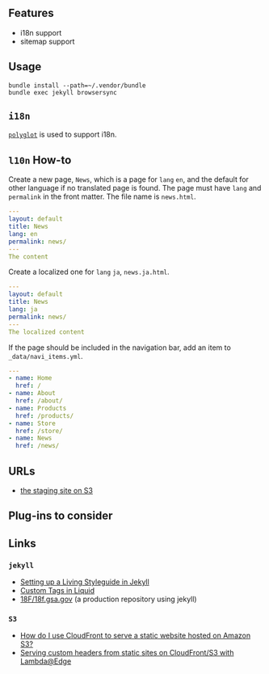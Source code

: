 ## Features

* i18n support
* sitemap support

## Usage

```
bundle install --path=~/.vendor/bundle
bundle exec jekyll browsersync
```
## `i18n`

[`polyglot`](https://github.com/untra/polyglot) is used to support i18n.

## `l10n` How-to

Create a new page, `News`, which is a page for `lang` `en`, and the default
for other language if no translated page is found. The page must have `lang`
and `permalink` in the front matter. The file name is `news.html`.

```yaml
---
layout: default
title: News
lang: en
permalink: news/
---
The content
```

Create a localized one for `lang` `ja`, `news.ja.html`.

```yaml
---
layout: default
title: News
lang: ja
permalink: news/
---
The localized content
```

If the page should be included in the navigation bar, add an item to `_data/navi_items.yml`.

```yaml
---
- name: Home
  href: /
- name: About
  href: /about/
- name: Products
  href: /products/
- name: Store
  href: /store/
- name: News
  href: /news/
```

## URLs

* [the staging site on S3](http://jekyll-aws.s3-website-ap-northeast-1.amazonaws.com/)

## Plug-ins to consider

## Links

### `jekyll`

* [Setting up a Living Styleguide in Jekyll](https://www.sitepoint.com/setting-up-a-living-styleguide-in-jekyll/)
* [Custom Tags in Liquid](https://thoughtbot.com/blog/custom-tags-in-liquid)
* [18F/18f.gsa.gov](https://github.com/18F/18f.gsa.gov) (a production
  repository using jekyll)

### `S3`

* [How do I use CloudFront to serve a static website hosted on Amazon S3?](https://aws.amazon.com/premiumsupport/knowledge-center/cloudfront-serve-static-website/)
* [Serving custom headers from static sites on CloudFront/S3 with Lambda@Edge](https://medium.com/@tom.cook/edge-lambda-cloudfront-custom-headers-3d134a2c18a2)

